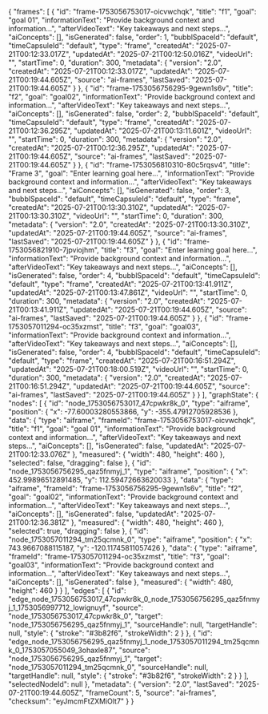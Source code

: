 {
    "frames": [
        {
            "id": "frame-1753056753017-oicvwchqk",
            "title": "f1",
            "goal": "goal 01",
            "informationText": "Provide background context and information...",
            "afterVideoText": "Key takeaways and next steps...",
            "aiConcepts": [],
            "isGenerated": false,
            "order": 1,
            "bubblSpaceId": "default",
            "timeCapsuleId": "default",
            "type": "frame",
            "createdAt": "2025-07-21T00:12:33.017Z",
            "updatedAt": "2025-07-21T00:12:50.016Z",
            "videoUrl": "",
            "startTime": 0,
            "duration": 300,
            "metadata": {
                "version": "2.0",
                "createdAt": "2025-07-21T00:12:33.017Z",
                "updatedAt": "2025-07-21T00:19:44.605Z",
                "source": "ai-frames",
                "lastSaved": "2025-07-21T00:19:44.605Z"
            }
        },
        {
            "id": "frame-1753056756295-9gewn1s6v",
            "title": "f2",
            "goal": "goal02",
            "informationText": "Provide background context and information...",
            "afterVideoText": "Key takeaways and next steps...",
            "aiConcepts": [],
            "isGenerated": false,
            "order": 2,
            "bubblSpaceId": "default",
            "timeCapsuleId": "default",
            "type": "frame",
            "createdAt": "2025-07-21T00:12:36.295Z",
            "updatedAt": "2025-07-21T00:13:11.601Z",
            "videoUrl": "",
            "startTime": 0,
            "duration": 300,
            "metadata": {
                "version": "2.0",
                "createdAt": "2025-07-21T00:12:36.295Z",
                "updatedAt": "2025-07-21T00:19:44.605Z",
                "source": "ai-frames",
                "lastSaved": "2025-07-21T00:19:44.605Z"
            }
        },
        {
            "id": "frame-1753056810310-80c5rqsv4",
            "title": "Frame 3",
            "goal": "Enter learning goal here...",
            "informationText": "Provide background context and information...",
            "afterVideoText": "Key takeaways and next steps...",
            "aiConcepts": [],
            "isGenerated": false,
            "order": 3,
            "bubblSpaceId": "default",
            "timeCapsuleId": "default",
            "type": "frame",
            "createdAt": "2025-07-21T00:13:30.310Z",
            "updatedAt": "2025-07-21T00:13:30.310Z",
            "videoUrl": "",
            "startTime": 0,
            "duration": 300,
            "metadata": {
                "version": "2.0",
                "createdAt": "2025-07-21T00:13:30.310Z",
                "updatedAt": "2025-07-21T00:19:44.605Z",
                "source": "ai-frames",
                "lastSaved": "2025-07-21T00:19:44.605Z"
            }
        },
        {
            "id": "frame-1753056821910-7jpviojhm",
            "title": "f3",
            "goal": "Enter learning goal here...",
            "informationText": "Provide background context and information...",
            "afterVideoText": "Key takeaways and next steps...",
            "aiConcepts": [],
            "isGenerated": false,
            "order": 4,
            "bubblSpaceId": "default",
            "timeCapsuleId": "default",
            "type": "frame",
            "createdAt": "2025-07-21T00:13:41.911Z",
            "updatedAt": "2025-07-21T00:13:47.861Z",
            "videoUrl": "",
            "startTime": 0,
            "duration": 300,
            "metadata": {
                "version": "2.0",
                "createdAt": "2025-07-21T00:13:41.911Z",
                "updatedAt": "2025-07-21T00:19:44.605Z",
                "source": "ai-frames",
                "lastSaved": "2025-07-21T00:19:44.605Z"
            }
        },
        {
            "id": "frame-1753057011294-oc35xzmst",
            "title": "f3",
            "goal": "goal03",
            "informationText": "Provide background context and information...",
            "afterVideoText": "Key takeaways and next steps...",
            "aiConcepts": [],
            "isGenerated": false,
            "order": 4,
            "bubblSpaceId": "default",
            "timeCapsuleId": "default",
            "type": "frame",
            "createdAt": "2025-07-21T00:16:51.294Z",
            "updatedAt": "2025-07-21T00:18:00.519Z",
            "videoUrl": "",
            "startTime": 0,
            "duration": 300,
            "metadata": {
                "version": "2.0",
                "createdAt": "2025-07-21T00:16:51.294Z",
                "updatedAt": "2025-07-21T00:19:44.605Z",
                "source": "ai-frames",
                "lastSaved": "2025-07-21T00:19:44.605Z"
            }
        }
    ],
    "graphState": {
        "nodes": [
            {
                "id": "node_1753056753017_47cpwkr8k_0",
                "type": "aiframe",
                "position": {
                    "x": -77.60003280553866,
                    "y": -355.47912705928536
                },
                "data": {
                    "type": "aiframe",
                    "frameId": "frame-1753056753017-oicvwchqk",
                    "title": "f1",
                    "goal": "goal 01",
                    "informationText": "Provide background context and information...",
                    "afterVideoText": "Key takeaways and next steps...",
                    "aiConcepts": [],
                    "isGenerated": false,
                    "updatedAt": "2025-07-21T00:12:33.076Z"
                },
                "measured": {
                    "width": 480,
                    "height": 460
                },
                "selected": false,
                "dragging": false
            },
            {
                "id": "node_1753056756295_qaz5fnmyj_1",
                "type": "aiframe",
                "position": {
                    "x": 452.99896512891485,
                    "y": 112.59472663620033
                },
                "data": {
                    "type": "aiframe",
                    "frameId": "frame-1753056756295-9gewn1s6v",
                    "title": "f2",
                    "goal": "goal02",
                    "informationText": "Provide background context and information...",
                    "afterVideoText": "Key takeaways and next steps...",
                    "aiConcepts": [],
                    "isGenerated": false,
                    "updatedAt": "2025-07-21T00:12:36.381Z"
                },
                "measured": {
                    "width": 480,
                    "height": 460
                },
                "selected": true,
                "dragging": false
            },
            {
                "id": "node_1753057011294_tm25qcmnk_0",
                "type": "aiframe",
                "position": {
                    "x": 743.9667088115187,
                    "y": -120.11745811057426
                },
                "data": {
                    "type": "aiframe",
                    "frameId": "frame-1753057011294-oc35xzmst",
                    "title": "f3",
                    "goal": "goal03",
                    "informationText": "Provide background context and information...",
                    "afterVideoText": "Key takeaways and next steps...",
                    "aiConcepts": [],
                    "isGenerated": false
                },
                "measured": {
                    "width": 480,
                    "height": 460
                }
            }
        ],
        "edges": [
            {
                "id": "edge_node_1753056753017_47cpwkr8k_0_node_1753056756295_qaz5fnmyj_1_1753056997712_lowignuyf",
                "source": "node_1753056753017_47cpwkr8k_0",
                "target": "node_1753056756295_qaz5fnmyj_1",
                "sourceHandle": null,
                "targetHandle": null,
                "style": {
                    "stroke": "#3b82f6",
                    "strokeWidth": 2
                }
            },
            {
                "id": "edge_node_1753056756295_qaz5fnmyj_1_node_1753057011294_tm25qcmnk_0_1753057055049_3ohaxle87",
                "source": "node_1753056756295_qaz5fnmyj_1",
                "target": "node_1753057011294_tm25qcmnk_0",
                "sourceHandle": null,
                "targetHandle": null,
                "style": {
                    "stroke": "#3b82f6",
                    "strokeWidth": 2
                }
            }
        ],
        "selectedNodeId": null
    },
    "metadata": {
        "version": "2.0",
        "lastSaved": "2025-07-21T00:19:44.605Z",
        "frameCount": 5,
        "source": "ai-frames",
        "checksum": "eyJmcmFtZXMiOlt7"
    }
}